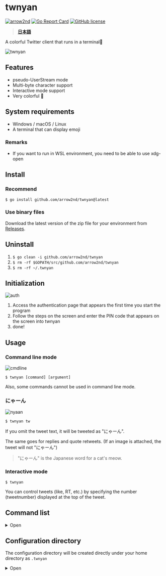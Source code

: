 # twnyan

[![arrow2nd](https://circleci.com/gh/arrow2nd/twnyan.svg?style=shield)](https://circleci.com/gh/arrow2nd/twnyan/tree/main)
[![Go Report Card](https://goreportcard.com/badge/github.com/arrow2nd/twnyan)](https://goreportcard.com/report/github.com/arrow2nd/twnyan)
[![GitHub license](https://img.shields.io/github/license/arrow2nd/twnyan)](https://github.com/arrow2nd/twnyan/blob/main/LICENSE.txt)

> **[日本語](README.md)**

A colorful Twitter client that runs in a terminal🐾

![twnyan](https://user-images.githubusercontent.com/44780846/106699506-612c0f80-6626-11eb-803e-332512822789.gif)

## Features

- pseudo-UserStream mode
- Multi-byte character support
- Interactive mode support
- Very colorful 🎨

## System requirements

- Windows / macOS / Linux
- A terminal that can display emoji

### Remarks

- If you want to run in WSL environment, you need to be able to use xdg-open

## Install

### Recommend

`$ go install github.com/arrow2nd/twnyan@latest`

### Use binary files

Download the latest version of the zip file for your environment from [Releases](https://github.com/arrow2nd/twnyan/releases).

## Uninstall

1. `$ go clean -i github.com/arrow2nd/twnyan`
2. `$ rm -rf $GOPATH/src/github.com/arrow2nd/twnyan`
3. `$ rm -rf ~/.twnyan`

## Initialization

![auth](https://user-images.githubusercontent.com/44780846/106747441-4a59dd00-6667-11eb-8248-3468cb39f7d1.png)

1. Access the authentication page that appears the first time you start the program
2. Follow the steps on the screen and enter the PIN code that appears on the screen into twnyan
3. done!

## Usage

### Command line mode

![cmdline](https://user-images.githubusercontent.com/44780846/106699170-b287cf00-6625-11eb-8374-8565286db3e2.gif)

`$ twnyan [command] [argument]`

Also, some commands cannot be used in command line mode.

### にゃーん

![nyaan](https://user-images.githubusercontent.com/44780846/106699001-558c1900-6625-11eb-948e-6212ab0cba40.gif)

`$ twnyan tw`

If you omit the tweet text, it will be tweeted as "にゃーん".

The same goes for replies and quote retweets. (If an image is attached, the tweet will not "にゃーん")

> "にゃーん" is the Japanese word for a cat's meow.

### Interactive mode

`$ twnyan`

You can control tweets (like, RT, etc.) by specifying the number (tweetnumber) displayed at the top of the tweet.

## Command list

<details>
<summary>Open</summary>

## tweet

`Alias: tw`

### tweet [text] [imagefile]

Post a tweet.

| Arguments  | Hints                                                                            | Examples                         |
| ---------- | -------------------------------------------------------------------------------- | -------------------------------- |
| text       | If there is no text and image file, the message will be posted with a "にゃーん" | `tweet`                          |
| image file | If there is more than one, please separate them with a space                     | `tweet 🍣 sushi1.png sushi2.png` |

- You can also omit the text and just post an image (e.g. `tweet cat.png`)

### tweet multi

`Alias: ml`

Post a multi-line tweet.

- To finish typing, type a semicolon (;) at the end of the sentence
- To cancel, press Ctrl+C on an empty line

### tweet remove [\<tweetnumber\>]...

`Alias: rm`

Delete a tweet.

| Arguments   | Hints                                                      | Examples           |
| ----------- | ---------------------------------------------------------- | ------------------ |
| tweetNumber | Separate each tweet with a space if there is more than one | `tweet remove 2 5` |

## timeline

`Alias: tl`

### timeline [counts]

Get a home timeline.

| Arguments | Hints                                                                | Examples      |
| --------- | -------------------------------------------------------------------- | ------------- |
| counts    | If you omit it, the default value is given in the configuration file | `timeline 39` |

## stream

`Alias: st`

It first accumulates tweets from the home timeline for a minute, then displays the tweets with a one-minute delay, just like the UserStream API.

**Ctrl+C** to exit.

## mention

`Alias: mt`

### mention [counts]

Get a Mentions to you.

| Arguments | Hints                                                                | Examples     |
| --------- | -------------------------------------------------------------------- | ------------ |
| counts    | If you omit it, the default value is given in the configuration file | `mention 20` |

## list

`Alias: ls`

### list [\<listname\>] [counts]

Get a timeline of the list.

| Arguments | Hints                                                                        | Examples                  |
| --------- | ---------------------------------------------------------------------------- | ------------------------- |
| list name | If you are running in interactive mode, you can complete it with the Tab key | `list Cats`               |
| counts    | If you omit it, the default value is given in the configuration file         | `list "Cat Gathering" 30` |

## user

`Alias: ur`

### user [<username/tweetnumber>] [counts]

Get a timeline of the specified user.

| Arguments            | Hints                                                                | Examples                  |
| -------------------- | -------------------------------------------------------------------- | ------------------------- |
| username/tweetnumber | Either can be specified<br>The '@' in the username is optional       | `user github`<br>`user 1` |
| counts               | If you omit it, the default value is given in the configuration file | `user twitter 15`         |

### user own [counts]

Get your own timeline.

| Arguments | Hints                                                                | Examples      |
| --------- | -------------------------------------------------------------------- | ------------- |
| counts    | If you omit it, the default value is given in the configuration file | `user own 50` |

## search

`Alias: sh`

### search [\<keyword\>] [counts]

Searches for tweets tweets in the past 7 days.

| Arguments | Hints                                                                | Examples           |
| --------- | -------------------------------------------------------------------- | ------------------ |
| keyword   | Please enclose any spaces in double quotes                           | `search "cat dog"` |
| counts    | If you omit it, the default value is given in the configuration file | `search sushi 5`   |

## like

`Alias: lk, fv`

### like [\<tweetnumber\>]

Like a tweet.

| Arguments   | Hints                                                      | Examples   |
| ----------- | ---------------------------------------------------------- | ---------- |
| tweetnumber | Separate each tweet with a space if there is more than one | `like 1 2` |

### like remove [\<tweetnumber\>]

`Alias: rm`

UnLike a tweet.

| Arguments   | Hints                                                      | Examples          |
| ----------- | ---------------------------------------------------------- | ----------------- |
| tweetnumber | Separate each tweet with a space if there is more than one | `like remove 1 2` |

## retweet

`Alias: rt`

### retweet [\<tweetnumber\>]...

Retweet a tweet.

| Arguments   | Hints                                                      | Examples      |
| ----------- | ---------------------------------------------------------- | ------------- |
| tweetnumber | Separate each tweet with a space if there is more than one | `retweet 1 5` |

### retweet remove [\<tweetnumber\>]...

`Alias: rm`

UnRetweet tweet.

| Arguments   | Hints                                                      | Examples             |
| ----------- | ---------------------------------------------------------- | -------------------- |
| tweetnumber | Separate each tweet with a space if there is more than one | `retweet remove 1 5` |

## quote

`Alias: qt`

### quote [\<tweetnumber\>] [text] [imagefile]

Quote a tweet.

| Arguments   | Hints                                                                            | Examples                           |
| ----------- | -------------------------------------------------------------------------------- | ---------------------------------- |
| tweetnumber | Specify the number of the tweet to quote                                         | `quote 1 good!!!`                  |
| text        | If there is no text and image file, the message will be posted with a "にゃーん" | `quote 1`                          |
| imagefile   | If there is more than one, please separate them with a space                     | `quote 1 🍣 sushi1.png sushi2.png` |

### quote multi

`Alias: ml`

Post a multi-line quote retweet.

- To finish typing, type a semicolon (;) at the end of the sentence
- If blank (enter only a semicolon), the post will be canceled

## reply

`Alias: rp`

### reply [\<tweetnumber\>] [text] [imagefile]

Post a reply.

| Arguments   | Hints                                                                            | Examples                     |
| ----------- | -------------------------------------------------------------------------------- | ---------------------------- |
| tweetnumber | Specify the number of the tweet you want to reply to.                            | `reply 1 meow`               |
| text        | If there is no text and image file, the message will be posted with a "にゃーん" | `reply 1`                    |
| image file  | If there is more than one, please separate them with a space                     | `reply 1 good!!! sushi1.png` |

- You can also omit the text and just post an image. (e.g. `reply 1 dog.png`)

### reply multi

`Alias: ml`

Post a multi-line reply.

- To finish typing, enter a semicolon (;) at the end of the sentence
- If blank (enter only a semicolon), the post will be canceled

## follow

`Alias: fw`

### follow [<username/tweetnumber>]

Follow a user.

| Arguments            | Hints                                                          | Examples                      |
| -------------------- | -------------------------------------------------------------- | ----------------------------- |
| username/tweetnumber | Either can be specified<br>The '@' in the username is optional | `follow github`<br>`follow 1` |

### follow remove [<username/tweetnumber>]

`Alias: rm`

Unfollow a user.

| Arguments            | Hints                                                          | Examples                                       |
| -------------------- | -------------------------------------------------------------- | ---------------------------------------------- |
| username/tweetnumber | Either can be specified<br>The '@' in the username is optional | `follow remove arrow_2nd`<br>`follow remove 1` |

## block

`Alias: bk`

### block [<username/tweetnumber>]

Block a user.

| Arguments            | Hints                                                          | Examples                       |
| -------------------- | -------------------------------------------------------------- | ------------------------------ |
| username/tweetnumber | Either can be specified<br>The '@' in the username is optional | `block arrow_2nd`<br>`block 1` |

### block remove [<username/tweetnumber>]

`Alias: rm`

Unblock a user.

| Arguments            | Hints                                                          | Examples                                     |
| -------------------- | -------------------------------------------------------------- | -------------------------------------------- |
| username/tweetnumber | Either can be specified<br>The '@' in the username is optional | `block remove arrow_2nd`<br>`block remove 1` |

## mute

`Alias: mu`

### mute [<username/tweetnumber>]

Mute a user.

| Arguments            | Hints                                                          | Examples                     |
| -------------------- | -------------------------------------------------------------- | ---------------------------- |
| username/tweetnumber | Either can be specified<br>The '@' in the username is optional | `mute arrow_2nd`<br>`mute 1` |

### mute remove [<username/tweetnumber>]

`Alias: rm`

Unmute a user.

| Arguments            | Hints                                                          | Examples                                   |
| -------------------- | -------------------------------------------------------------- | ------------------------------------------ |
| username/tweetnumber | Either can be specified<br>The '@' in the username is optional | `mute remove arrow_2nd`<br>`mute remove 1` |

## open

`Alias: op`

### open [\<tweetnumber\>]

View the tweet in your browser.

| Arguments   | Hints                                                          | Examples |
| ----------- | -------------------------------------------------------------- | -------- |
| tweetnumber | Specify the number of the tweet to be displayed in the browser | `open 2` |

## clear

Initialize the screen.

## help

Displays help.

You can also use `[command] help` to display help for a command.

## exit

Exits the interactive mode.

</details>

## Configuration directory

The configuration directory will be created directly under your home directory as `.twnyan`

<details>
<summary>Open</summary>

### .cred.yaml

A file of authentication information.

### option.yaml

A file of option setting.

| 名前       | 説明                                |
| ---------- | ----------------------------------- |
| ConfigDir  | Path of the configuration directory |
| Counts     | Default number of acquisitions      |
| DateFormat | Date Format                         |
| TimeFormat | Time Format                         |

- The format of the date and time is the same as the format string of the [time package](https://golang.org/pkg/time/#pkg-constants)

### color.yaml

A file of color settings.

| 名前         | 説明                                           |
| ------------ | ---------------------------------------------- |
| Accent1      | Accent Color 1                                 |
| Accent2      | Accent Color 2                                 |
| Accent3      | Accent Color 3                                 |
| Error        | Background color of error messages             |
| BoxForground | Text color when reversing                      |
| Separator    | Separator                                      |
| UserName     | User Name                                      |
| ScreenName   | Screen Name                                    |
| Reply        | Indication of reply, color of user replying to |
| Hashtag      | Hashtag                                        |
| Favorite     | Display of likes, color of the number of likes |
| Retweet      | Display of Retweet, color of retweet count     |
| Verified     | Verified account                               |
| Protected    | Private account                                |
| Following    | Folloing                                       |
| FollowedBy   | Followed by                                    |
| Block        | Block                                          |
| Mute         | Mute                                           |

</details>
